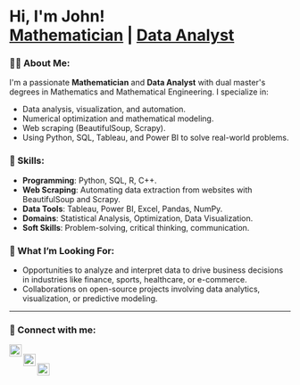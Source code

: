 <h1>Hi, I'm John! <br/><a href="https://github.com/jsonlaz">Mathematician</a> | <a href="https://www.linkedin.com/in/john-success-lazarus-040b89195">Data Analyst</a></h1>

### 👨‍💻 About Me:
I'm a passionate **Mathematician** and **Data Analyst** with dual master's degrees in Mathematics and Mathematical Engineering. I specialize in:
- Data analysis, visualization, and automation.  
- Numerical optimization and mathematical modeling.
- Web scraping (BeautifulSoup, Scrapy).  
- Using Python, SQL, Tableau, and Power BI to solve real-world problems.

### 💼 Skills:
- **Programming**: Python, SQL, R, C++.
- **Web Scraping**: Automating data extraction from websites with BeautifulSoup and Scrapy. 
- **Data Tools**: Tableau, Power BI, Excel, Pandas, NumPy.  
- **Domains**: Statistical Analysis, Optimization, Data Visualization.  
- **Soft Skills**: Problem-solving, critical thinking, communication. 

### 🔎 What I’m Looking For:
- Opportunities to analyze and interpret data to drive business decisions in industries like finance, sports, healthcare, or e-commerce.
- Collaborations on open-source projects involving data analytics, visualization, or predictive modeling.

---

### 🤝 Connect with me:
[<img align="left" alt="LinkedIn" width="22px" src="https://cdn.jsdelivr.net/npm/simple-icons@v3/icons/linkedin.svg" />][linkedin]  
[<img align="left" alt="Instagram" width="22px" src="https://cdn.jsdelivr.net/npm/simple-icons@v3/icons/instagram.svg" />][instagram]  
[<img align="left" alt="Email" width="22px" src="https://cdn.jsdelivr.net/npm/simple-icons@v3/icons/gmail.svg" />][email]  

[email]: mailto:jsonlaz@hotmail.com
[linkedin]: https://www.linkedin.com/in/john-success-lazarus-040b89195
[instagram]: https://www.instagram.com/json_laz


